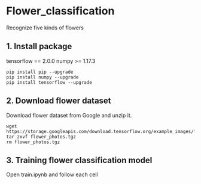 # Flower_classification
Recognize five kinds of flowers

## 1. Install package 
tensorflow == 2.0.0
numpy >= 1.17.3
```
pip install pip --upgrade
pip install numpy --upgrade
pip install tensorflow --upgrade
```

## 2. Download flower dataset
Download flower dataset from Google and unzip it.
```
wget https://storage.googleapis.com/download.tensorflow.org/example_images/flower_photos.tgz
tar zxvf flower_photos.tgz
rm flower_photos.tgz
```
## 3. Training flower classification model
Open train.ipynb and follow each cell